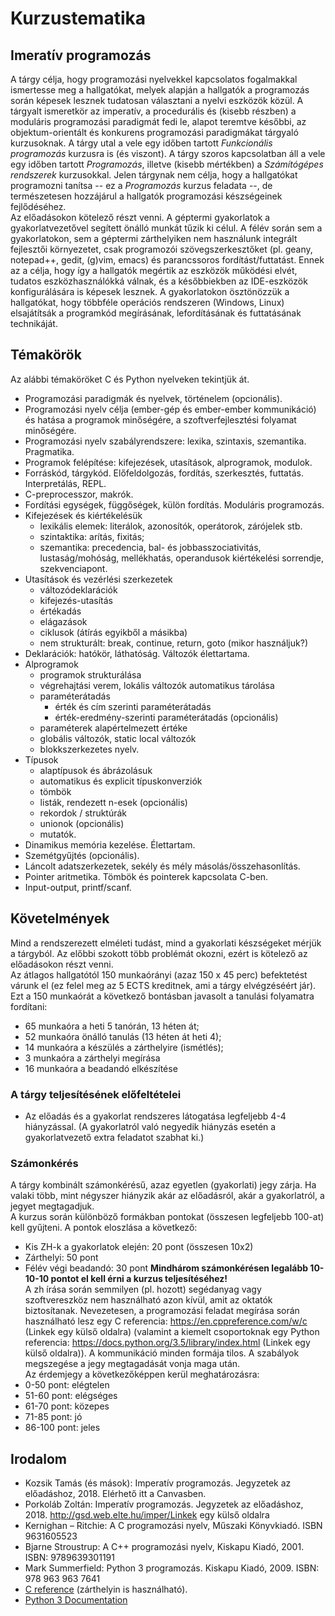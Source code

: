 # Kurzustematika

## Imeratív programozás
A tárgy célja, hogy programozási nyelvekkel kapcsolatos fogalmakkal ismertesse meg a hallgatókat, melyek alapján a hallgatók a programozás során képesek lesznek tudatosan választani a nyelvi eszközök közül. A tárgyalt ismeretkör az imperatív, a procedurális és (kisebb részben) a moduláris programozási paradigmát fedi le, alapot teremtve későbbi, az objektum-orientált és konkurens programozási paradigmákat tárgyaló kurzusoknak. A tárgy utal a vele egy időben tartott *Funkcionális programozás* kurzusra is (és viszont). A tárgy szoros kapcsolatban áll a vele egy időben tartott *Programozás*, illetve (kisebb mértékben) a *Számítógépes rendszerek* kurzusokkal. Jelen tárgynak nem célja, hogy a hallgatókat programozni tanítsa -- ez a *Programozás* kurzus feladata --, de természetesen hozzájárul a hallgatók programozási készségeinek fejlődéséhez.  
Az előadásokon kötelező részt venni. A géptermi gyakorlatok a gyakorlatvezetővel segített önálló munkát tűzik ki célul. A félév során sem a gyakorlatokon, sem a géptermi zárthelyiken nem használunk integrált fejlesztői környezetet, csak programozói szövegszerkesztőket (pl. geany, notepad++, gedit, (g)vim, emacs) és parancssoros fordítást/futtatást. Ennek az a célja, hogy így a hallgatók megértik az eszközök működési elvét, tudatos eszközhasználókká válnak, és a későbbiekben az IDE-eszközök konfigurálására is képesek lesznek. A gyakorlatokon ösztönözzük a hallgatókat, hogy többféle operációs rendszeren (Windows, Linux) elsajátítsák a programkód megírásának, lefordításának és futtatásának technikáját.  

## Témakörök
Az alábbi témaköröket C és Python nyelveken tekintjük át.
- Programozási paradigmák és nyelvek, történelem (opcionális).
- Programozási nyelv célja (ember-gép és ember-ember kommunikáció) és hatása a programok minőségére, a szoftverfejlesztési folyamat minőségére.
- Programozási nyelv szabályrendszere: lexika, szintaxis, szemantika. Pragmatika.
- Programok felépítése: kifejezések, utasítások, alprogramok, modulok.
- Forráskód, tárgykód. Előfeldolgozás, fordítás, szerkesztés, futtatás. Interpretálás, REPL.
- C-preprocesszor, makrók.
- Fordítási egységek, függőségek, külön fordítás. Moduláris programozás.
- Kifejezések és kiértékelésük
    - lexikális elemek: literálok, azonosítók, operátorok, zárójelek stb.
    - szintaktika: arítás, fixitás;
    - szemantika: precedencia, bal- és jobbasszociativitás, lustaság/mohóság, mellékhatás, operandusok kiértékelési sorrendje, szekvenciapont.
- Utasítások és vezérlési szerkezetek
    - változódeklarációk
    - kifejezés-utasítás
    - értékadás
    - elágazások
    - ciklusok (átírás egyikből a másikba)
    - nem strukturált: break, continue, return, goto (mikor használjuk?)
- Deklarációk: hatókör, láthatóság. Változók élettartama.
- Alprogramok
    - programok strukturálása
    - végrehajtási verem, lokális változók automatikus tárolása
    - paraméterátadás
        - érték és cím szerinti paraméterátadás
        - érték-eredmény-szerinti paraméterátadás (opcionális)
    - paraméterek alapértelmezett értéke
    - globális változók, static local változók
    - blokkszerkezetes nyelv.
- Típusok
    - alaptípusok és ábrázolásuk
    - automatikus és explicit típuskonverziók
    - tömbök
    - listák, rendezett n-esek (opcionális)
    - rekordok / struktúrák
    - unionok (opcionális)
    - mutatók.
- Dinamikus memória kezelése. Élettartam.
- Szemétgyűjtés (opcionális).
- Láncolt adatszerkezetek, sekély és mély másolás/összehasonlítás.
- Pointer aritmetika. Tömbök és pointerek kapcsolata C-ben.
- Input-output, printf/scanf.

## Követelmények
Mind a rendszerezett elméleti tudást, mind a gyakorlati készségeket mérjük a tárgyból. Az előbbi szokott több problémát okozni, ezért is kötelező az előadásokon részt venni.  
Az átlagos hallgatótól 150 munkaórányi (azaz 150 x 45 perc) befektetést várunk el (ez felel meg az 5 ECTS kreditnek, ami a tárgy elvégzéséért jár). Ezt a 150 munkaórát a következő bontásban javasolt a tanulási folyamatra fordítani:  
- 65 munkaóra a heti 5 tanórán, 13 héten át;
- 52 munkaóra önálló tanulás (13 héten át heti 4);
- 14 munkaóra a készülés a zárthelyire (ismétlés);
- 3 munkaóra a zárthelyi megírása
- 16 munkaóra a beadandó elkészítése

### A tárgy teljesítésének előfeltételei
- Az előadás és a gyakorlat rendszeres látogatása legfeljebb 4-4 hiányzással. (A gyakorlatról való negyedik hiányzás esetén a gyakorlatvezető extra feladatot szabhat ki.)

### Számonkérés
A tárgy kombinált számonkérésű, azaz egyetlen (gyakorlati) jegy zárja. Ha valaki több, mint négyszer hiányzik akár az előadásról, akár a gyakorlatról, a jegyet megtagadjuk.  
A kurzus során különböző formákban pontokat (összesen legfeljebb 100-at) kell gyűjteni. A pontok eloszlása a következő:  
- Kis ZH-k a gyakorlatok elején: 20 pont (összesen 10x2)
- Zárthelyi: 50 pont
- Félév végi beadandó: 30 pont
**Mindhárom számonkérésen legalább 10-10-10 pontot el kell érni a kurzus teljesítéséhez!**  
A zh írása során semmilyen (pl. hozott) segédanyag vagy szoftvereszköz nem használható azon kívül, amit az oktatók biztosítanak. Nevezetesen, a programozási feladat megírása során használható lesz egy C referencia: https://en.cppreference.com/w/c (Linkek egy külső oldalra) (valamint a kiemelt csoportoknak egy Python referencia: https://docs.python.org/3.5/library/index.html (Linkek egy külső oldalra)). A kommunikáció minden formája tilos. A szabályok megszegése a jegy megtagadását vonja maga után.  
Az érdemjegy a következőképpen kerül meghatározásra:
- 0-50 pont: elégtelen
- 51-60 pont: elégséges
- 61-70 pont: közepes
- 71-85 pont: jó
- 86-100 pont: jeles

## Irodalom  
- Kozsik Tamás (és mások): Imperatív programozás. Jegyzetek az előadáshoz, 2018. Elérhető itt a Canvasben.
- Porkoláb Zoltán: Imperatív programozás. Jegyzetek az előadáshoz, 2018. http://gsd.web.elte.hu/imper/Linkek egy külső oldalra
- Kernighan – Ritchie: A C programozási nyelv, Műszaki Könyvkiadó. ISBN 9631605523
- Bjarne Stroustrup: A C++ programozási nyelv, Kiskapu Kiadó, 2001. ISBN: 9789639301191
- Mark Summerfield: Python 3 programozás. Kiskapu Kiadó, 2009. ISBN: 978 963 963 7641
- [C reference](https://en.cppreference.com/w/c) (zárthelyin is használható).
- [Python 3 Documentation](https://docs.python.org/3/)